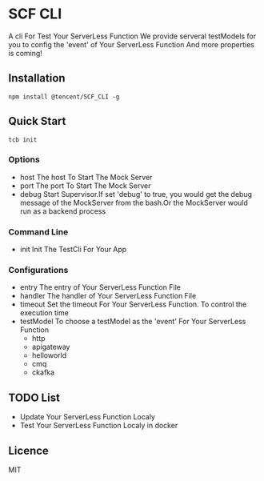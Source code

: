 # SCF CLI
A cli For Test Your ServerLess Function
We provide serveral testModels for you to config the 'event' of Your ServerLess Function
And more properties is coming!

## Installation
```
npm install @tencent/SCF_CLI -g
```

## Quick Start
```
tcb init
```
### Options
* host The host To Start The Mock Server
* port The port To Start The Mock Server
* debug Start Supervisor.If set 'debug' to true, you would get the debug message of the MockServer from the bash.Or the MockServer would run as a backend process

### Command Line
* init Init The TestCli For Your App

### Configurations
* entry The entry of Your ServerLess Function File
* handler The handler of Your ServerLess Function File
* timeout Set the timeout For Your ServerLess Function. To control the execution time
* testModel To choose a testModel as the 'event' For Your ServerLess Function
    * http
    * apigateway
    * helloworld
    * cmq
    * ckafka

## TODO List
* Update Your ServerLess Function Localy
* Test Your ServerLess Function Localy in docker

## Licence
MIT
